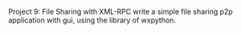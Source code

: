 Project 9: File Sharing with XML-RPC
write a simple file sharing p2p application with gui, using the library of wxpython.
